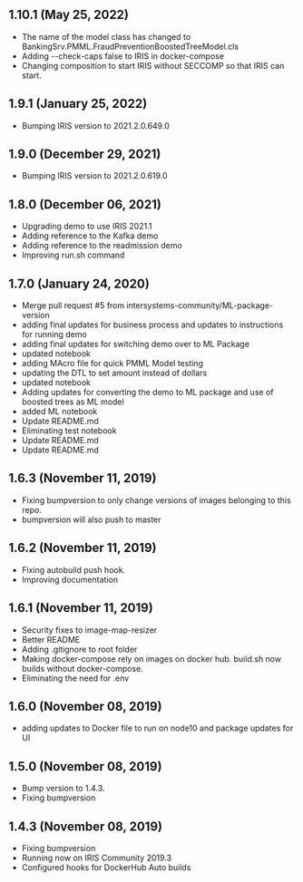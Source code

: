 ## 1.10.1 (May 25, 2022)
  - The name of the model class has changed to BankingSrv.PMML.FraudPreventionBoostedTreeModel.cls
  - Adding --check-caps false to IRIS in docker-compose
  - Changing composition to start IRIS without SECCOMP so that IRIS can start.

## 1.9.1 (January 25, 2022)
  - Bumping IRIS version to 2021.2.0.649.0

## 1.9.0 (December 29, 2021)
  - Bumping IRIS version to 2021.2.0.619.0

## 1.8.0 (December 06, 2021)
  - Upgrading demo to use IRIS 2021.1
  - Adding reference to the Kafka demo
  - Adding reference to the readmission demo
  - Improving run.sh command

## 1.7.0 (January 24, 2020)
  - Merge pull request #5 from intersystems-community/ML-package-version
  - adding final updates for business process and updates to instructions for running demo
  - adding final updates for switching demo over to ML Package
  - updated notebook
  - adding MAcro file for quick PMML Model testing
  - updating the DTL to set amount instead of dollars
  - updated notebook
  - Adding updates for converting the demo to ML package and use of boosted trees as ML model
  - added ML notebook
  - Update README.md
  - Eliminating test notebook
  - Update README.md
  - Update README.md

## 1.6.3 (November 11, 2019)
  - Fixing bumpversion to only change versions of images belonging to this repo.
  - bumpversion will also push to master

## 1.6.2 (November 11, 2019)
  - Fixing autobuild push hook. 
  - Improving documentation

## 1.6.1 (November 11, 2019)
  - Security fixes to image-map-resizer
  - Better README
  - Adding .gitignore to root folder
  - Making docker-compose rely on images on docker hub. build.sh now builds without docker-compose.
  - Eliminating the need for .env
  
## 1.6.0 (November 08, 2019)
  - adding updates to Docker file to run on node10 and package updates for UI

## 1.5.0 (November 08, 2019)
  - Bump version to 1.4.3.
  - Fixing bumpversion

## 1.4.3 (November 08, 2019)
  - Fixing bumpversion
  - Running now on IRIS Community 2019.3
  - Configured hooks for DockerHub Auto builds